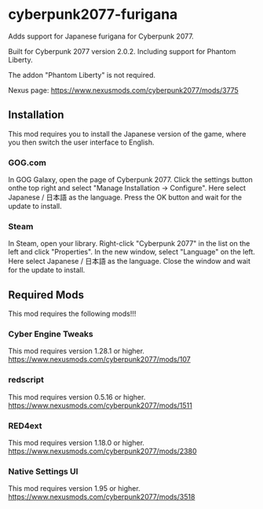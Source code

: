 # cyberpunk2077-furigana
Adds support for Japanese furigana for Cyberpunk 2077.

Built for Cyberpunk 2077 version 2.0.2. Including support for Phantom Liberty.

The addon "Phantom Liberty" is not required.

Nexus page: https://www.nexusmods.com/cyberpunk2077/mods/3775


## Installation
This mod requires you to install the Japanese version of the game, where you then switch the user interface to English.


### GOG.com
In GOG Galaxy, open the page of Cyberpunk 2077. Click the settings button onthe top right and select "Manage Installation -> Configure". Here select Japanese / 日本語 as the language. Press the OK button and wait for the update to install.


### Steam
In Steam, open your library. Right-click "Cyberpunk 2077" in the list on the left and click "Properties". In the new window, select "Language" on the left. Here select Japanese / 日本語 as the language. Close the window and wait for the update to install.


## Required Mods
This mod requires the following mods!!!


### Cyber Engine Tweaks
This mod requires version 1.28.1 or higher.<br/>
https://www.nexusmods.com/cyberpunk2077/mods/107


### redscript
This mod requires version 0.5.16 or higher.<br/>
https://www.nexusmods.com/cyberpunk2077/mods/1511


### RED4ext
This mod requires version 1.18.0 or higher.<br/>
https://www.nexusmods.com/cyberpunk2077/mods/2380


### Native Settings UI
This mod requires version 1.95 or higher.<br/>
https://www.nexusmods.com/cyberpunk2077/mods/3518
